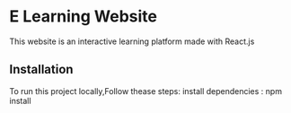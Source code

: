 # E Learning Website

This website is an interactive learning platform made with React.js

## Installation
To run this project locally,Follow thease steps:
install dependencies : 
   npm install   
